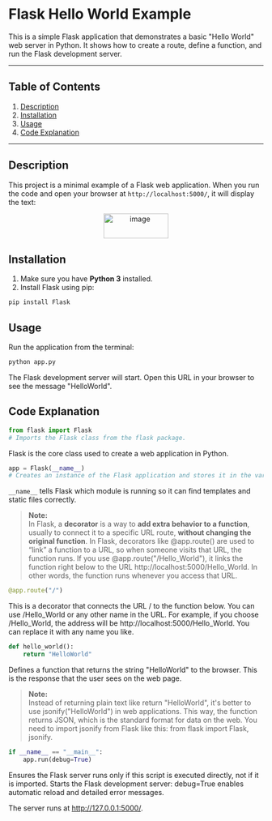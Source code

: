 # Flask Hello World Example

This is a simple Flask application that demonstrates a basic "Hello World" web server in Python. It shows how to create a route, define a function, and run the Flask development server.

---

## Table of Contents
1. [Description](#description)
2. [Installation](#installation)
3. [Usage](#usage)
4. [Code Explanation](#code-explanation)

---

## Description
This project is a minimal example of a Flask web application. When you run the code and open your browser at `http://localhost:5000/`, it will display the text:
<p align="center">
  <img width="128" height="49" alt="image" src="https://github.com/user-attachments/assets/de32c321-20bf-481c-9de9-72656119a18e" />
</p>

## Installation

1. Make sure you have **Python 3** installed.  
2. Install Flask using pip:

```bash
pip install Flask
```

## Usage
Run the application from the terminal:
```bash
python app.py
```

The Flask development server will start. Open this URL in your browser to see the message "HelloWorld".

## Code Explanation
```python
from flask import Flask
# Imports the Flask class from the flask package.
```
Flask is the core class used to create a web application in Python.

```python
app = Flask(__name__)
# Creates an instance of the Flask application and stores it in the variable app
```
`__name__` tells Flask which module is running so it can find templates and static files correctly.

>**Note:**  
>In Flask, a **decorator** is a way to **add extra behavior to a function**, usually to connect it to a specific URL route, **without changing the original function**.
>In Flask, decorators like @app.route() are used to “link” a function to a URL, so when someone visits that URL, the function runs.
>If you use @app.route("/Hello_World"), it links the function right below to the URL http://localhost:5000/Hello_World. In other words, the function runs whenever you access that URL.
```python
@app.route("/")
```
This is a decorator that connects the URL / to the function below.
You can use /Hello_World or any other name in the URL. For example, if you choose /Hello_World, the address will be http://localhost:5000/Hello_World. You can replace it with any name you like.

```python
def hello_world():
    return "HelloWorld"
```
Defines a function that returns the string "HelloWorld" to the browser.
This is the response that the user sees on the web page.

>**Note:**  
>Instead of returning plain text like return "HelloWorld", it's better to use jsonify("HelloWorld") in web applications. This way, the function returns JSON, which is the standard format for data on the web.
>You need to import jsonify from Flask like this: from flask import Flask, jsonify.

```python
if __name__ == "__main__":
    app.run(debug=True)
```

Ensures the Flask server runs only if this script is executed directly, not if it is imported.
Starts the Flask development server:
debug=True enables automatic reload and detailed error messages.

The server runs at http://127.0.0.1:5000/.


